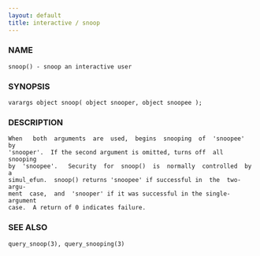 ```yaml
---
layout: default
title: interactive / snoop
---
```


### NAME

    snoop() - snoop an interactive user

### SYNOPSIS

    varargs object snoop( object snooper, object snoopee );

### DESCRIPTION

    When   both  arguments  are  used,  begins  snooping  of  'snoopee'  by
    'snooper'.  If the second argument is omitted, turns off  all  snooping
    by  'snoopee'.   Security  for  snoop()  is  normally  controlled  by a
    simul_efun.  snoop() returns 'snoopee' if successful in  the  two-argu‐
    ment  case,  and  'snooper' if it was successful in the single-argument
    case.  A return of 0 indicates failure.

### SEE ALSO

    query_snoop(3), query_snooping(3)
